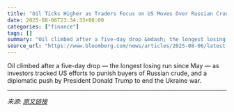 ```yaml
---
title: "Oil Ticks Higher as Traders Focus on US Moves Over Russian Crude"
date: 2025-08-06T23:34:33+08:00
categories: ["finance"]
tags: []
summary: "Oil climbed after a five-day drop &mdash; the longest losing run since May &mdash; as investors tracked US efforts to punish buyers of Russian crude, and a diplomatic push by President Donald Trump to"
source_url: "https://www.bloomberg.com/news/articles/2025-08-06/latest-oil-market-news-and-analysis-for-aug-7"
---
```


Oil climbed after a five-day drop &mdash; the longest losing run since May &mdash; as investors tracked US efforts to punish buyers of Russian crude, and a diplomatic push by President Donald Trump to end the Ukraine war.

---

*来源: [原文链接](https://www.bloomberg.com/news/articles/2025-08-06/latest-oil-market-news-and-analysis-for-aug-7)*
